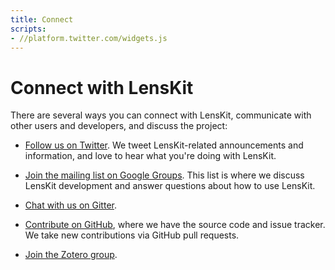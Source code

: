 ```yaml
---
title: Connect
scripts:
- //platform.twitter.com/widgets.js
---
```


# Connect with LensKit

There are several ways you can connect with LensKit, communicate with other users and developers, and discuss the project:

-   [Follow us on Twitter](https://twitter.com/intent/user?screen_name=LensKitRS).  We tweet
    LensKit-related announcements and information, and love to hear what you're doing with LensKit.

-   [Join the mailing list on Google Groups](https://groups.google.com/forum/#!forum/lenskit-recsys).
    This list is where we discuss LensKit development and answer questions
    about how to use LensKit.

-   [Chat with us on Gitter](https://gitter.im/lenskit/lenskit).

-   [Contribute on GitHub](https://github.com/grouplens/lenskit/), where we
    have the source code and issue tracker.  We take new contributions via
    GitHub pull requests.

-   [Join the Zotero group](https://www.zotero.org/groups/lenskit).
